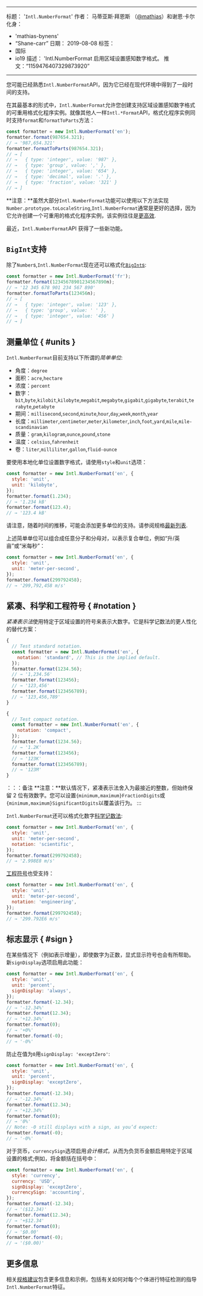 ***

标题： '`Intl.NumberFormat`'
作者： 马蒂亚斯·拜恩斯 （[@mathias](https://twitter.com/mathias)）和谢恩·卡尔
化身：

*   'mathias-bynens'
*   “Shane-carr”
    日期： 2019-08-08
    标签：
*   国际
*   io19
    描述： 'Intl.NumberFormat 启用区域设置感知数字格式。
    推文：“1159476407329873920”

***

您可能已经熟悉`Intl.NumberFormat`API，因为它已经在现代环境中得到了一段时间的支持。

<feature-support chrome="24"
              firefox="29"
              safari="10"
              nodejs="0.12"
              babel="yes"></feature-support>

在其最基本的形式中，`Intl.NumberFormat`允许您创建支持区域设置感知数字格式的可重用格式化程序实例。就像其他人一样`Intl.*Format`API，格式化程序实例同时支持`format`和`formatToParts`方法：

```js
const formatter = new Intl.NumberFormat('en');
formatter.format(987654.321);
// → '987,654.321'
formatter.formatToParts(987654.321);
// → [
// →   { type: 'integer', value: '987' },
// →   { type: 'group', value: ',' },
// →   { type: 'integer', value: '654' },
// →   { type: 'decimal', value: '.' },
// →   { type: 'fraction', value: '321' }
// → ]
```

**注意：**虽然大部分`Intl.NumberFormat`功能可以使用以下方法实现`Number.prototype.toLocaleString`,`Intl.NumberFormat`通常是更好的选择，因为它允许创建一个可重用的格式化程序实例，该实例往往是[更高效](/blog/v8-release-76#localized-bigint).

最近，`Intl.NumberFormat`API 获得了一些新功能。

## `BigInt`支持

除了`Number`s,`Intl.NumberFormat`现在还可以格式化[`BigInt`s](/features/bigint):

```js
const formatter = new Intl.NumberFormat('fr');
formatter.format(12345678901234567890n);
// → '12 345 678 901 234 567 890'
formatter.formatToParts(123456n);
// → [
// →   { type: 'integer', value: '123' },
// →   { type: 'group', value: ' ' },
// →   { type: 'integer', value: '456' }
// → ]
```

<feature-support chrome="76 /blog/v8-release-76#localized-bigint"
              firefox="no"
              safari="no"
              nodejs="no"
              babel="no"></feature-support>

## 测量单位 { #units }

`Intl.NumberFormat`目前支持以下所谓的*简单单位*:

*   角度：`degree`
*   面积：`acre`,`hectare`
*   浓度：`percent`
*   数字：`bit`,`byte`,`kilobit`,`kilobyte`,`megabit`,`megabyte`,`gigabit`,`gigabyte`,`terabit`,`terabyte`,`petabyte`
*   期间：`millisecond`,`second`,`minute`,`hour`,`day`,`week`,`month`,`year`
*   长度：`millimeter`,`centimeter`,`meter`,`kilometer`,`inch`,`foot`,`yard`,`mile`,`mile-scandinavian`
*   质量：`gram`,`kilogram`,`ounce`,`pound`,`stone`
*   温度：`celsius`,`fahrenheit`
*   卷：`liter`,`milliliter`,`gallon`,`fluid-ounce`

要使用本地化单位设置数字格式，请使用`style`和`unit`选项：

```js
const formatter = new Intl.NumberFormat('en', {
  style: 'unit',
  unit: 'kilobyte',
});
formatter.format(1.234);
// → '1.234 kB'
formatter.format(123.4);
// → '123.4 kB'
```

请注意，随着时间的推移，可能会添加更多单位的支持。请参阅规格[最新列表](https://tc39.es/proposal-unified-intl-numberformat/section6/locales-currencies-tz_proposed_out.html#table-sanctioned-simple-unit-identifiers).

上述简单单位可以组合成任意分子和分母对，以表示复合单位，例如“升/英亩”或“米每秒”：

```js
const formatter = new Intl.NumberFormat('en', {
  style: 'unit',
  unit: 'meter-per-second',
});
formatter.format(299792458);
// → '299,792,458 m/s'
```

<feature-support chrome="77"
              firefox="no"
              safari="no"
              nodejs="no"
              babel="no"></feature-support>

## 紧凑、科学和工程符号 { #notation }

*紧凑表示法*使用特定于区域设置的符号来表示大数字。它是科学记数法的更人性化的替代方案：

```js
{
  // Test standard notation.
  const formatter = new Intl.NumberFormat('en', {
    notation: 'standard', // This is the implied default.
  });
  formatter.format(1234.56);
  // → '1,234.56'
  formatter.format(123456);
  // → '123,456'
  formatter.format(123456789);
  // → '123,456,789'
}

{
  // Test compact notation.
  const formatter = new Intl.NumberFormat('en', {
    notation: 'compact',
  });
  formatter.format(1234.56);
  // → '1.2K'
  formatter.format(123456);
  // → '123K'
  formatter.format(123456789);
  // → '123M'
}
```

：：：备注
**注意：**默认情况下，紧凑表示法舍入为最接近的整数，但始终保留 2 位有效数字。您可以设置`{minimum,maximum}FractionDigits`或`{minimum,maximum}SignificantDigits`以覆盖该行为。
:::

`Intl.NumberFormat`还可以格式化数字[科学记数法](https://en.wikipedia.org/wiki/Scientific_notation):

```js
const formatter = new Intl.NumberFormat('en', {
  style: 'unit',
  unit: 'meter-per-second',
  notation: 'scientific',
});
formatter.format(299792458);
// → '2.998E8 m/s'
```

[工程符号](https://en.wikipedia.org/wiki/Engineering_notation)也受支持：

```js
const formatter = new Intl.NumberFormat('en', {
  style: 'unit',
  unit: 'meter-per-second',
  notation: 'engineering',
});
formatter.format(299792458);
// → '299.792E6 m/s'
```

<feature-support chrome="77"
              firefox="no"
              safari="no"
              nodejs="no"
              babel="no"></feature-support>

## 标志显示 { #sign }

在某些情况下（例如表示增量），即使数字为正数，显式显示符号也会有所帮助。新`signDisplay`选项启用此功能：

```js
const formatter = new Intl.NumberFormat('en', {
  style: 'unit',
  unit: 'percent',
  signDisplay: 'always',
});
formatter.format(-12.34);
// → '-12.34%'
formatter.format(12.34);
// → '+12.34%'
formatter.format(0);
// → '+0%'
formatter.format(-0);
// → '-0%'
```

防止在值为`0`用`signDisplay: 'exceptZero'`:

```js
const formatter = new Intl.NumberFormat('en', {
  style: 'unit',
  unit: 'percent',
  signDisplay: 'exceptZero',
});
formatter.format(-12.34);
// → '-12.34%'
formatter.format(12.34);
// → '+12.34%'
formatter.format(0);
// → '0%'
// Note: -0 still displays with a sign, as you’d expect:
formatter.format(-0);
// → '-0%'
```

对于货币，`currencySign`选项启用*会计格式*，从而为负货币金额启用特定于区域设置的格式;例如，将金额括在括号中：

```js
const formatter = new Intl.NumberFormat('en', {
  style: 'currency',
  currency: 'USD',
  signDisplay: 'exceptZero',
  currencySign: 'accounting',
});
formatter.format(-12.34);
// → '($12.34)'
formatter.format(12.34);
// → '+$12.34'
formatter.format(0);
// → '$0.00'
formatter.format(-0);
// → '($0.00)'
```

<feature-support chrome="77"
              firefox="no"
              safari="no"
              nodejs="no"
              babel="no"></feature-support>

## 更多信息

相关[规格建议](https://github.com/tc39/proposal-unified-intl-numberformat)包含更多信息和示例，包括有关如何对每个个体进行特征检测的指导`Intl.NumberFormat`特征。
